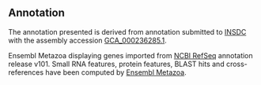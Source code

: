 **Annotation**
----------

The annotation presented is derived from annotation submitted to
[INSDC](http://www.insdc.org) with the assembly accession [GCA\_000236285.1](http://www.ebi.ac.uk/ena/data/view/GCA_000236285.1).

Ensembl Metazoa displaying genes imported from [NCBI RefSeq](https://www.ncbi.nlm.nih.gov/genome/annotation_euk/Drosophila_bipectinata/101) annotation release v101.
Small RNA features, protein features, BLAST hits and cross-references have been
computed by [Ensembl Metazoa](https://metazoa.ensembl.org/info/genome/annotation/index.html).
